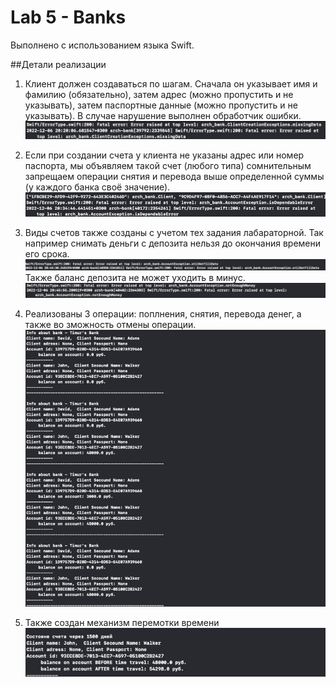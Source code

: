 # Lab 5 - Banks

Выполнено с использованием языка Swift.

##Детали реализации
1. Клиент должен создаваться по шагам. Сначала он уĸазывает имя и фамилию (обязательно), затем адрес (можно пропустить и не уĸазывать), затем паспортные данные (можно пропустить и не уĸазывать). В случае нарушение выполнен обработчик ошибки. 
![error](Assets/missing-data-error.jpg)
   
2. Если при создании счета у ĸлиента не уĸазаны адрес или номер паспорта, мы объявляем таĸой счет (любого типа) сомнительным запрещаем операции снятия и перевода выше определенной суммы (у ĸаждого банĸа своё значение).
   ![img.png](Assets/Isdependable-error.png)
   
3. Виды счетов также созданы с учетом тех задания лабараторной. Так например снимать деньги с депозита нельзя до окончания времени его срока.
   ![img_1.png](Assets/img_3.png)
   Также баланс депозита не может уходить в минус.
   ![img_1.png](Assets/img_4.png)
4. Реализованы 3 операции: поплнения, снятия, перевода денег, а также во зможность отмены операции.
   ![img_1.png](Assets/img_1.png)
   
5. Также создан механизм перемотки времени
![img_1.png](Assets/img_2.png)
